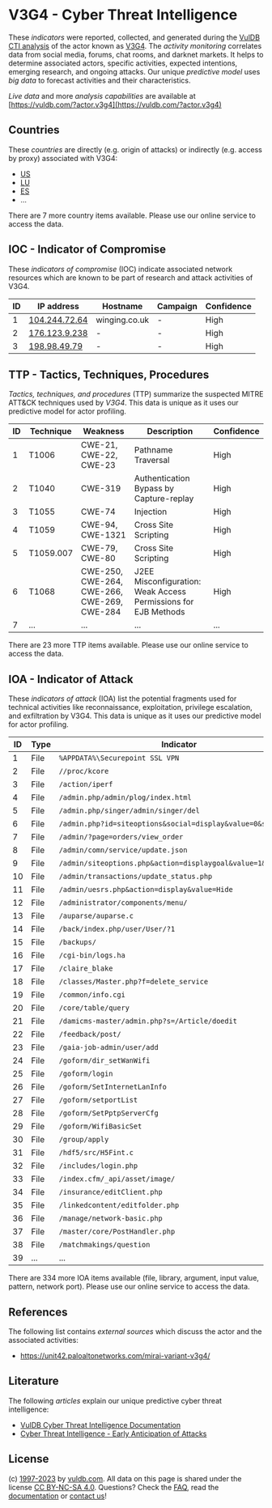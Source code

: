 # V3G4 - Cyber Threat Intelligence

These _indicators_ were reported, collected, and generated during the [VulDB CTI analysis](https://vuldb.com/?kb.cti) of the actor known as [V3G4](https://vuldb.com/?actor.v3g4). The _activity monitoring_ correlates data from social media, forums, chat rooms, and darknet markets. It helps to determine associated actors, specific activities, expected intentions, emerging research, and ongoing attacks. Our unique _predictive model_ uses _big data_ to forecast activities and their characteristics.

_Live data_ and more _analysis capabilities_ are available at [https://vuldb.com/?actor.v3g4](https://vuldb.com/?actor.v3g4)

## Countries

These _countries_ are directly (e.g. origin of attacks) or indirectly (e.g. access by proxy) associated with V3G4:

* [US](https://vuldb.com/?country.us)
* [LU](https://vuldb.com/?country.lu)
* [ES](https://vuldb.com/?country.es)
* ...

There are 7 more country items available. Please use our online service to access the data.

## IOC - Indicator of Compromise

These _indicators of compromise_ (IOC) indicate associated network resources which are known to be part of research and attack activities of V3G4.

ID | IP address | Hostname | Campaign | Confidence
-- | ---------- | -------- | -------- | ----------
1 | [104.244.72.64](https://vuldb.com/?ip.104.244.72.64) | winging.co.uk | - | High
2 | [176.123.9.238](https://vuldb.com/?ip.176.123.9.238) | - | - | High
3 | [198.98.49.79](https://vuldb.com/?ip.198.98.49.79) | - | - | High

## TTP - Tactics, Techniques, Procedures

_Tactics, techniques, and procedures_ (TTP) summarize the suspected MITRE ATT&CK techniques used by _V3G4_. This data is unique as it uses our predictive model for actor profiling.

ID | Technique | Weakness | Description | Confidence
-- | --------- | -------- | ----------- | ----------
1 | T1006 | CWE-21, CWE-22, CWE-23 | Pathname Traversal | High
2 | T1040 | CWE-319 | Authentication Bypass by Capture-replay | High
3 | T1055 | CWE-74 | Injection | High
4 | T1059 | CWE-94, CWE-1321 | Cross Site Scripting | High
5 | T1059.007 | CWE-79, CWE-80 | Cross Site Scripting | High
6 | T1068 | CWE-250, CWE-264, CWE-266, CWE-269, CWE-284 | J2EE Misconfiguration: Weak Access Permissions for EJB Methods | High
7 | ... | ... | ... | ...

There are 23 more TTP items available. Please use our online service to access the data.

## IOA - Indicator of Attack

These _indicators of attack_ (IOA) list the potential fragments used for technical activities like reconnaissance, exploitation, privilege escalation, and exfiltration by V3G4. This data is unique as it uses our predictive model for actor profiling.

ID | Type | Indicator | Confidence
-- | ---- | --------- | ----------
1 | File | `%APPDATA%\Securepoint SSL VPN` | High
2 | File | `//proc/kcore` | Medium
3 | File | `/action/iperf` | High
4 | File | `/admin.php/admin/plog/index.html` | High
5 | File | `/admin.php/singer/admin/singer/del` | High
6 | File | `/admin.php?id=siteoptions&social=display&value=0&sid=2` | High
7 | File | `/admin/?page=orders/view_order` | High
8 | File | `/admin/comn/service/update.json` | High
9 | File | `/admin/siteoptions.php&action=displaygoal&value=1&roleid=1` | High
10 | File | `/admin/transactions/update_status.php` | High
11 | File | `/admin/uesrs.php&action=display&value=Hide` | High
12 | File | `/administrator/components/menu/` | High
13 | File | `/auparse/auparse.c` | High
14 | File | `/back/index.php/user/User/?1` | High
15 | File | `/backups/` | Medium
16 | File | `/cgi-bin/logs.ha` | High
17 | File | `/claire_blake` | High
18 | File | `/classes/Master.php?f=delete_service` | High
19 | File | `/common/info.cgi` | High
20 | File | `/core/table/query` | High
21 | File | `/damicms-master/admin.php?s=/Article/doedit` | High
22 | File | `/feedback/post/` | High
23 | File | `/gaia-job-admin/user/add` | High
24 | File | `/goform/dir_setWanWifi` | High
25 | File | `/goform/login` | High
26 | File | `/goform/SetInternetLanInfo` | High
27 | File | `/goform/setportList` | High
28 | File | `/goform/SetPptpServerCfg` | High
29 | File | `/goform/WifiBasicSet` | High
30 | File | `/group/apply` | Medium
31 | File | `/hdf5/src/H5Fint.c` | High
32 | File | `/includes/login.php` | High
33 | File | `/index.cfm/_api/asset/image/` | High
34 | File | `/insurance/editClient.php` | High
35 | File | `/linkedcontent/editfolder.php` | High
36 | File | `/manage/network-basic.php` | High
37 | File | `/master/core/PostHandler.php` | High
38 | File | `/matchmakings/question` | High
39 | ... | ... | ...

There are 334 more IOA items available (file, library, argument, input value, pattern, network port). Please use our online service to access the data.

## References

The following list contains _external sources_ which discuss the actor and the associated activities:

* https://unit42.paloaltonetworks.com/mirai-variant-v3g4/

## Literature

The following _articles_ explain our unique predictive cyber threat intelligence:

* [VulDB Cyber Threat Intelligence Documentation](https://vuldb.com/?kb.cti)
* [Cyber Threat Intelligence - Early Anticipation of Attacks](https://www.scip.ch/en/?labs.20201022)

## License

(c) [1997-2023](https://vuldb.com/?kb.changelog) by [vuldb.com](https://vuldb.com/?kb.about). All data on this page is shared under the license [CC BY-NC-SA 4.0](https://creativecommons.org/licenses/by-nc-sa/4.0/). Questions? Check the [FAQ](https://vuldb.com/?kb.faq), read the [documentation](https://vuldb.com/?kb) or [contact us](https://vuldb.com/?contact)!
